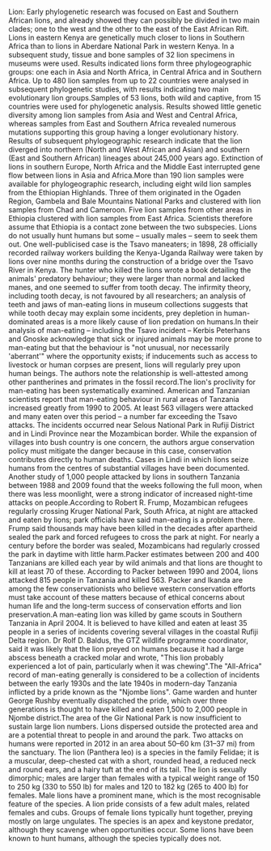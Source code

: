 Lion: Early phylogenetic research was focused on East and Southern African lions, and already showed they can possibly be divided in two main clades; one to the west and the other to the east of the East African Rift. Lions in eastern Kenya are genetically much closer to lions in Southern Africa than to lions in Aberdare National Park in western Kenya. In a subsequent study, tissue and bone samples of 32 lion specimens in museums were used. Results indicated lions form three phylogeographic groups: one each in Asia and North Africa, in Central Africa and in Southern Africa. Up to 480 lion samples from up to 22 countries were analysed in subsequent phylogenetic studies, with results indicating two main evolutionary lion groups.Samples of 53 lions, both wild and captive, from 15 countries were used for phylogenetic analysis. Results showed little genetic diversity among lion samples from Asia and West and Central Africa, whereas samples from East and Southern Africa revealed numerous mutations supporting this group having a longer evolutionary history. Results of subsequent phylogeographic research indicate that the lion diverged into northern (North and West African and Asian) and southern (East and Southern African) lineages about 245,000 years ago. Extinction of lions in southern Europe, North Africa and the Middle East interrupted gene flow between lions in Asia and Africa.More than 190 lion samples were available for phylogeographic research, including eight wild lion samples from the Ethiopian Highlands. Three of them originated in the Ogaden Region, Gambela and Bale Mountains National Parks and clustered with lion samples from Chad and Cameroon. Five lion samples from other areas in Ethiopia clustered with lion samples from East Africa. Scientists therefore assume that Ethiopia is a contact zone between the two subspecies. Lions do not usually hunt humans but some – usually males – seem to seek them out. One well-publicised case is the Tsavo maneaters; in 1898, 28 officially recorded railway workers building the Kenya-Uganda Railway were taken by lions over nine months during the construction of a bridge over the Tsavo River in Kenya. The hunter who killed the lions wrote a book detailing the animals' predatory behaviour; they were larger than normal and lacked manes, and one seemed to suffer from tooth decay. The infirmity theory, including tooth decay, is not favoured by all researchers; an analysis of teeth and jaws of man-eating lions in museum collections suggests that while tooth decay may explain some incidents, prey depletion in human-dominated areas is a more likely cause of lion predation on humans.In their analysis of man-eating – including the Tsavo incident – Kerbis Peterhans and Gnoske acknowledge that sick or injured animals may be more prone to man-eating but that the behaviour is "not unusual, nor necessarily 'aberrant'" where the opportunity exists; if inducements such as access to livestock or human corpses are present, lions will regularly prey upon human beings. The authors note the relationship is well-attested among other pantherines and primates in the fossil record.The lion's proclivity for man-eating has been systematically examined. American and Tanzanian scientists report that man-eating behaviour in rural areas of Tanzania increased greatly from 1990 to 2005. At least 563 villagers were attacked and many eaten over this period – a number far exceeding the Tsavo attacks. The incidents occurred near Selous National Park in Rufiji District and in Lindi Province near the Mozambican border. While the expansion of villages into bush country is one concern, the authors argue conservation policy must mitigate the danger because in this case, conservation contributes directly to human deaths. Cases in Lindi in which lions seize humans from the centres of substantial villages have been documented. Another study of 1,000 people attacked by lions in southern Tanzania between 1988 and 2009 found that the weeks following the full moon, when there was less moonlight, were a strong indicator of increased night-time attacks on people.According to Robert R. Frump, Mozambican refugees regularly crossing Kruger National Park, South Africa, at night are attacked and eaten by lions; park officials have said man-eating is a problem there. Frump said thousands may have been killed in the decades after apartheid sealed the park and forced refugees to cross the park at night. For nearly a century before the border was sealed, Mozambicans had regularly crossed the park in daytime with little harm.Packer estimates between 200 and 400 Tanzanians are killed each year by wild animals and that lions are thought to kill at least 70 of these. According to Packer between 1990 and 2004, lions attacked 815 people in Tanzania and killed 563. Packer and Ikanda are among the few conservationists who believe western conservation efforts must take account of these matters because of ethical concerns about human life and the long-term success of conservation efforts and lion preservation.A man-eating lion was killed by game scouts in Southern Tanzania in April 2004. It is believed to have killed and eaten at least 35 people in a series of incidents covering several villages in the coastal Rufiji Delta region. Dr Rolf D. Baldus, the GTZ wildlife programme coordinator, said it was likely that the lion preyed on humans because it had a large abscess beneath a cracked molar and wrote, "This lion probably experienced a lot of pain, particularly when it was chewing".The "All-Africa" record of man-eating generally is considered to be a collection of incidents between the early 1930s and the late 1940s in modern-day Tanzania inflicted by a pride known as the "Njombe lions". Game warden and hunter George Rushby eventually dispatched the pride, which over three generations is thought to have killed and eaten 1,500 to 2,000 people in Njombe district.The area of the Gir National Park is now insufficient to sustain large lion numbers. Lions dispersed outside the protected area and are a potential threat to people in and around the park. Two attacks on humans were reported in 2012 in an area about 50–60 km (31–37 mi) from the sanctuary. The lion (Panthera leo) is a species in the family Felidae; it is a muscular, deep-chested cat with a short, rounded head, a reduced neck and round ears, and a hairy tuft at the end of its tail. The lion is sexually dimorphic; males are larger than females with a typical weight range of 150 to 250 kg (330 to 550 lb) for males and 120 to 182 kg (265 to 400 lb) for females. Male lions have a prominent mane, which is the most recognisable feature of the species. A lion pride consists of a few adult males, related females and cubs. Groups of female lions typically hunt together, preying mostly on large ungulates. The species is an apex and keystone predator, although they scavenge when opportunities occur. Some lions have been known to hunt humans, although the species typically does not.

